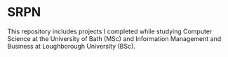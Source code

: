 # SRPN
This repository includes projects I completed while studying Computer Science at the University of Bath (MSc) and Information Management and Business at Loughborough University (BSc).  
